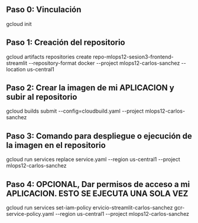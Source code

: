 ## Paso 0: Vinculación
gcloud init

## Paso 1: Creación del repositorio
gcloud artifacts repositories create repo-mlops12-sesion3-frontend-streamlit --repository-format docker --project mlops12-carlos-sanchez --location us-central1

## Paso 2: Crear la imagen de mi APLICACION y subir al repositorio
gcloud builds submit --config=cloudbuild.yaml --project mlops12-carlos-sanchez

## Paso 3: Comando para despliegue o ejecución de la imagen en el repositorio
gcloud run services replace service.yaml --region us-central1 --project mlops12-carlos-sanchez

## Paso 4: OPCIONAL, Dar permisos de acceso a mi APLICACION. ESTO SE EJECUTA UNA SOLA VEZ
gcloud run services set-iam-policy ervicio-streamlit-carlos-sanchez gcr-service-policy.yaml --region us-central1 --project mlops12-carlos-sanchez